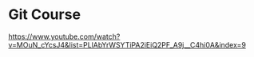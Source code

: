 # Git Course

https://www.youtube.com/watch?v=MOuN_cYcsJ4&list=PLlAbYrWSYTiPA2iEiQ2PF_A9j__C4hi0A&index=9